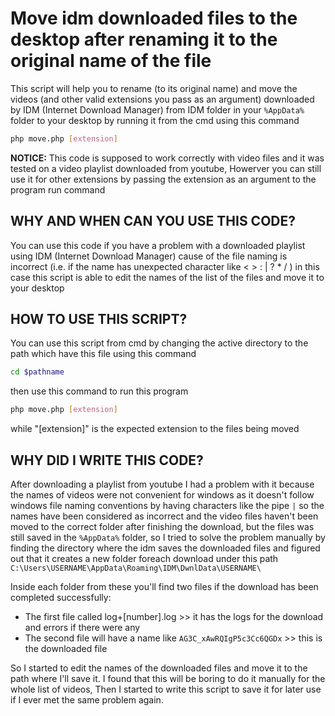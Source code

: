 # Move idm downloaded files to the desktop after renaming it to the original name of the file

This script will help you to rename (to its original name) and move the videos (and other valid extensions you pass as an argument) downloaded by IDM (Internet Download Manager) from IDM folder in your `%AppData%` folder to your desktop by running it from the cmd using this command
``` bash
php move.php [extension]
```
 
**NOTICE:** This code is supposed to work correctly with video files and it was tested on a video playlist downloaded from youtube, Howerver you can still use it for other extensions by passing the extension as an argument to the program run command
 
 
## WHY AND WHEN CAN YOU USE THIS CODE?
 You can use this code if you have a problem with a downloaded playlist using IDM (Internet Download Manager) cause of the file naming is incorrect (i.e. if the name has unexpected character like < > : | ? * / \) in this case this script is able to edit the names of the list of the files and move it to your desktop
 
 
## HOW TO USE THIS SCRIPT?
You can use this script from cmd by changing the active directory to the path which have this file using this command
``` bash
cd $pathname
```
then use this command to run this program
```bash
php move.php [extension]
```
while "[extension]" is the expected extension to the files being moved
 
## WHY DID I WRITE THIS CODE?
After downloading a playlist from youtube I had a problem with it because the names of videos were not convenient for windows as it doesn't follow windows file naming conventions by having characters like the pipe `|` so the names have been considered as incorrect and the video files haven't been moved to the correct folder after finishing the download, but the files was still saved in the `%AppData%` folder, so I tried to solve the problem manually by finding the directory where the idm saves the downloaded files and figured out that it creates a new folder foreach download under this path `C:\Users\USERNAME\AppData\Roaming\IDM\DwnlData\USERNAME\`

Inside each folder from these you'll find two files if the download has been completed successfully:
- The first file called log+\[number].log >> it has the logs for the download and errors if there were any
- The second file will have a name like `AG3C_xAwRQIgP5c3Cc6QGDx` >> this is the downloaded file

So I started to edit the names of the downloaded files and move it to the path where I'll save it.
I found that this will be boring to do it manually for the whole list of videos, Then I started to write this script to save it for later use if I ever met the same problem again.
